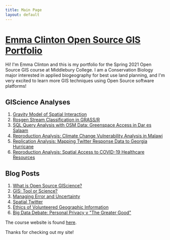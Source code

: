 ```yaml
---
title: Main Page
layout: default
---
```

# [Emma Clinton Open Source GIS Portfolio](https://emmaclinton.github.io/)
Hi! I'm Emma Clinton and this is my portfolio for the Spring 2021 Open Source GIS course at Middlebury College. I am a Conservation Biology major interested in applied biogeography for best use land planning, and I'm very excited to learn more GIS techniques using Open Source software platforms!

## GIScience Analyses

1. [Gravity Model of Spatial Interaction](gravity/gravity.md)
2. [Rosgen Stream Classification in GRASS/R](rosgen/HEGSRR-Replication-Report.md)
3. [SQL Query Analysis with OSM Data: Greenspace Access in Dar es Salaam](DSM_sql/dsm.md)
4. [Reproduction Analysis: Climate Change Vulnerability Analysis in Malawi](malcomb/RP-Malcomb-Report.md)
4. [Replication Analysis: Mapping Twitter Response Data to Georgia Hurricane](twit/RE-Dorian-Report.md)
5. [Reproduction Analysis: Spatial Access to COVID-19 Healthcare Resources](kang/RP-Kang.md)


## Blog Posts

1.  [What is Open Source GIScience?](blogs/open-source.md)
2.  [GIS: Tool or Science?](blogs/gis_as_science.md)
3.  [Managing Error and Uncertainty](blogs/error-and-uncertainty.md)
4.  [Spatial Twitter](blogs/twitter-analysis.md)
5.  [Ethics of Volunteered Geographic Information](blogs/twitter-ethics.md)
6.  [Big Data Debate: Personal Privacy v "The Greater Good"](blogs/big-data.md)

The course website is found [here](https://gis4dev.github.io).

Thanks for checking out my site!
